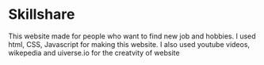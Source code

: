 # Skillshare
This website made for people who want to find new job and hobbies. I used html, CSS, Javascript for making this website. I also used youtube videos, wikepedia and uiverse.io for the creatvity of website
      
